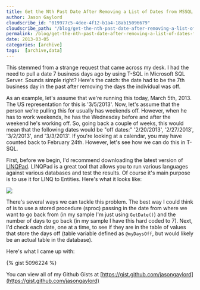 ```yaml
---
title: Get the Nth Past Date After Removing a List of Dates from MSSQL
author: Jason Gaylord
cloudscribe_id: "019977c5-4dee-4f12-b1a4-18ab15096679"
cloudscribe_path: "/blog/get-the-nth-past-date-after-removing-a-list-of-dates-from-mssql"
permalink: /blog/get-the-nth-past-date-after-removing-a-list-of-dates-from-mssql
date: 2013-03-05
categories: [archive]
tags:  [archive,data]
---
```


This stemmed from a strange request that came across my desk. I had the need to pull a date 7 business days ago by using T-SQL in Microsoft SQL Server. Sounds simple right? Here's the catch: the date had to be the 7th business day in the past after removing the days the individual was off.

As an example, let's assume that we're running this today, March 5th, 2013. The US representation for this is '3/5/2013'. Now, let's assume that the person we're pulling this for usually has weekends off. However, when he has to work weekends, he has the Wednesday before and after the weekend he's working off. So, going back a couple of weeks, this would mean that the following dates would be "off dates:" '2/20/2013', '2/27/2013', '3/2/2013', and '3/3/2013'. If you're looking at a calendar, you may have counted back to February 24th. However, let's see how we can do this in T-SQL.

First, before we begin, I'd recommend downloading the latest version of [LINQPad](http://jasong.us/YMpXib). LINQPad is a great tool that allows you to run various languages against various databases and test the results. Of course it's main purpose is to use it for LINQ to Entities. Here's what it looks like:

[![](https://cdn.jasongaylord.com/images/2013/03/05/linqpad.png)](https://cdn.jasongaylord.com/images/2013/03/05/linqpad.png)

There's several ways we can tackle this problem. The best way I could think of is to use a stored procedure (sproc) passing in the date from where we want to go back from (in my sample I'm just using `GetDate()`) and the number of days to go back (in my sample I have this hard coded to 7). Next, I'd check each date, one at a time, to see if they are in the table of values that store the days off (table variable defined as `@myDaysOff`, but would likely be an actual table in the database). 

Here's what I came up with:

{% gist 5096224 %}

You can view all of my Github Gists at [https://gist.github.com/jasongaylord](https://gist.github.com/jasongaylord)